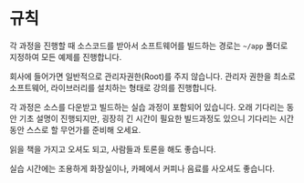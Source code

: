# 규칙

각 과정을 진행할 때 소스코드를 받아서 소프트웨어를 빌드하는 경로는 
`~/app` 폴더로 지정하여 모든 예제를 진행합니다.

회사에 들어가면 일반적으로 관리자권한(Root)를 주지 않습니다.
관리자 권한을 최소로 소프트웨어, 라이브러리를 설치하는 형태로 강의를 진행합니다.

각 과정은 소스를 다운받고 빌드하는 실습 과정이 포함되어 있습니다.
오래 기다리는 동안 기초 설명이 진행되지만,
굉장히 긴 시간이 필요한 빌드과정도 있으니 기다리는 시간동안 스스로 할 무언가를 준비해 오세요.

읽을 책을 가지고 오셔도 되고, 사람들과 토론을 해도 좋습니다.

실습 시간에는 조용하게 화장실이나, 카페에서 커피나 음료를 사오셔도 좋습니다.